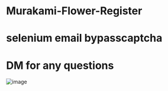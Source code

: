 ﻿# Murakami-Flower-Register   
 # selenium email bypasscaptcha   
 # DM for any questions
![image](https://user-images.githubusercontent.com/57165451/185236160-74deb507-088a-4e81-bc1c-7063f90532c4.png)
